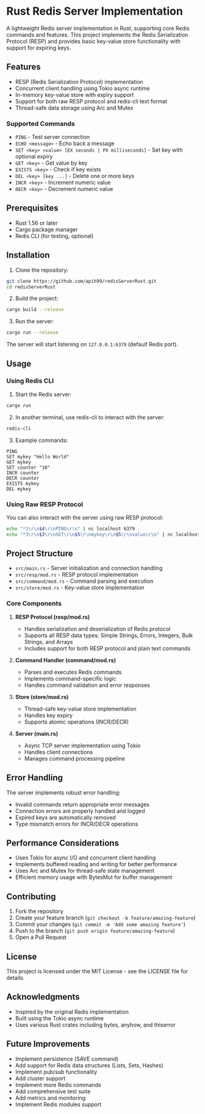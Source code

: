 # Rust Redis Server Implementation

A lightweight Redis server implementation in Rust, supporting core Redis commands and features. This project implements the Redis Serialization Protocol (RESP) and provides basic key-value store functionality with support for expiring keys.

## Features

- RESP (Redis Serialization Protocol) implementation
- Concurrent client handling using Tokio async runtime
- In-memory key-value store with expiry support
- Support for both raw RESP protocol and redis-cli text format
- Thread-safe data storage using Arc and Mutex

### Supported Commands

- `PING` - Test server connection
- `ECHO <message>` - Echo back a message
- `SET <key> <value> [EX seconds | PX milliseconds]` - Set key with optional expiry
- `GET <key>` - Get value by key
- `EXISTS <key>` - Check if key exists
- `DEL <key> [key ...]` - Delete one or more keys
- `INCR <key>` - Increment numeric value
- `DECR <key>` - Decrement numeric value

## Prerequisites

- Rust 1.56 or later
- Cargo package manager
- Redis CLI (for testing, optional)

## Installation

1. Clone the repository:
```bash
git clone https://github.com/apih99/redisServerRust.git
cd redisServerRust
```

2. Build the project:
```bash
cargo build --release
```

3. Run the server:
```bash
cargo run --release
```

The server will start listening on `127.0.0.1:6379` (default Redis port).

## Usage

### Using Redis CLI

1. Start the Redis server:
```bash
cargo run
```

2. In another terminal, use redis-cli to interact with the server:
```bash
redis-cli
```

3. Example commands:
```redis
PING
SET mykey "Hello World"
GET mykey
SET counter "10"
INCR counter
DECR counter
EXISTS mykey
DEL mykey
```

### Using Raw RESP Protocol

You can also interact with the server using raw RESP protocol:

```bash
echo "*1\r\n$4\r\nPING\r\n" | nc localhost 6379
echo "*3\r\n$3\r\nSET\r\n$5\r\nmykey\r\n$5\r\nvalue\r\n" | nc localhost 6379
```

## Project Structure

- `src/main.rs` - Server initialization and connection handling
- `src/resp/mod.rs` - RESP protocol implementation
- `src/command/mod.rs` - Command parsing and execution
- `src/store/mod.rs` - Key-value store implementation

### Core Components

1. **RESP Protocol (resp/mod.rs)**
   - Handles serialization and deserialization of Redis protocol
   - Supports all RESP data types: Simple Strings, Errors, Integers, Bulk Strings, and Arrays
   - Includes support for both RESP protocol and plain text commands

2. **Command Handler (command/mod.rs)**
   - Parses and executes Redis commands
   - Implements command-specific logic
   - Handles command validation and error responses

3. **Store (store/mod.rs)**
   - Thread-safe key-value store implementation
   - Handles key expiry
   - Supports atomic operations (INCR/DECR)

4. **Server (main.rs)**
   - Async TCP server implementation using Tokio
   - Handles client connections
   - Manages command processing pipeline

## Error Handling

The server implements robust error handling:
- Invalid commands return appropriate error messages
- Connection errors are properly handled and logged
- Expired keys are automatically removed
- Type mismatch errors for INCR/DECR operations

## Performance Considerations

- Uses Tokio for async I/O and concurrent client handling
- Implements buffered reading and writing for better performance
- Uses Arc and Mutex for thread-safe state management
- Efficient memory usage with BytesMut for buffer management

## Contributing

1. Fork the repository
2. Create your feature branch (`git checkout -b feature/amazing-feature`)
3. Commit your changes (`git commit -m 'Add some amazing feature'`)
4. Push to the branch (`git push origin feature/amazing-feature`)
5. Open a Pull Request

## License

This project is licensed under the MIT License - see the LICENSE file for details.

## Acknowledgments

- Inspired by the original Redis implementation
- Built using the Tokio async runtime
- Uses various Rust crates including bytes, anyhow, and thiserror

## Future Improvements

- Implement persistence (SAVE command)
- Add support for Redis data structures (Lists, Sets, Hashes)
- Implement pub/sub functionality
- Add cluster support
- Implement more Redis commands
- Add comprehensive test suite
- Add metrics and monitoring
- Implement Redis modules support 